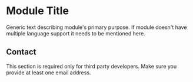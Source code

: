 # Module Title

Generic text describing module's primary purpose. If module doesn't have multiple language
support it needs to be mentioned here.


##  Contact

This section is required only for third party developers. Make sure you provide at least one email address.
